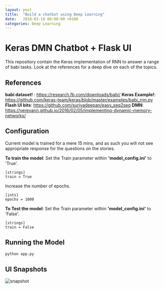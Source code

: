 ```yaml
---
layout: post
title:  "Build a chatbot using Deep Learning"
date:   2018-03-18 00:00:00 +0100
categories: Deep Learning
---
```


# Keras DMN Chatbot + Flask UI

This repository contain the Keras implementation of RNN to answer a range of babi tasks. Look at the references for a deep dive on each of the topics.

## References

**babi dataset!** : https://research.fb.com/downloads/babi/
**Keras Example!**: https://github.com/keras-team/keras/blob/master/examples/babi_rnn.py
**Flash UI bits**: https://github.com/suriyadeepan/easy_seq2seq
**DMN**: https://yerevann.github.io/2016/02/05/implementing-dynamic-memory-networks/


## Configuration

Current model is trained for a mere 15 mins, and as such you will not see appropriate response for the questions on the stories.

__To train the model__:
Set the Train parameter within **'model_config.ini'** to 'True'.
```
[strings]
train = True
```
Increase the number of epochs.
```
[ints]
epochs = 1000
```

__To Test the model__:
Set the Train parameter within **'model_config.ini'** to 'False'.
```
[strings]
train = False
```

## Running the Model
```python
python app.py
```

## UI Snapshots
![snapshot](https://github.com/Lazymindz/Keras-DMN-Chatbot/tree/master/static/res/chatbot.png "snapshot")
